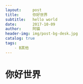 ```yaml
---
layout:     post
title:      你好世界
subtitle:   hello world
date:       2017-10-09
author:     阿貓
header-img: img/post-bg-desk.jpg
catalog: true
tags:
    - B其他
---
```



# 你好世界



